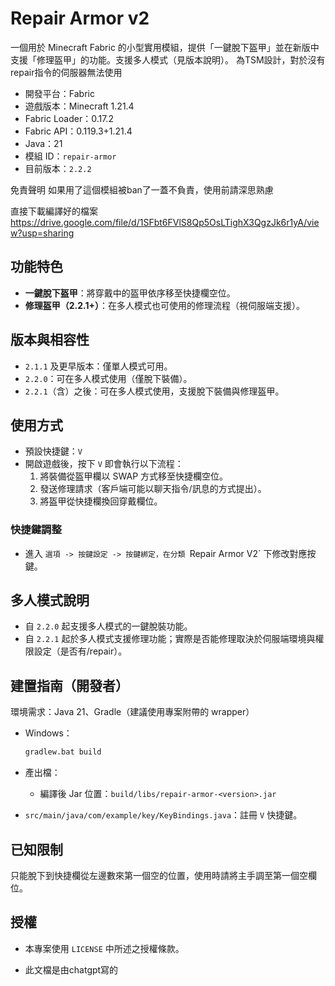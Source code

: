 # Repair Armor v2

一個用於 Minecraft Fabric 的小型實用模組，提供「一鍵脫下盔甲」並在新版中支援「修理盔甲」的功能。支援多人模式（見版本說明）。
為TSM設計，對於沒有repair指令的伺服器無法使用

- 開發平台：Fabric
- 遊戲版本：Minecraft 1.21.4
- Fabric Loader：0.17.2
- Fabric API：0.119.3+1.21.4
- Java：21
- 模組 ID：`repair-armor`
- 目前版本：`2.2.2`

免責聲明
如果用了這個模組被ban了一蓋不負責，使用前請深思熟慮

直接下載編譯好的檔案
https://drive.google.com/file/d/1SFbt6FVlS8Qp5OsLTighX3QgzJk6r1yA/view?usp=sharing

## 功能特色
- **一鍵脫下盔甲**：將穿戴中的盔甲依序移至快捷欄空位。
- **修理盔甲（2.2.1+）**：在多人模式也可使用的修理流程（視伺服端支援）。

## 版本與相容性
- `2.1.1` 及更早版本：僅單人模式可用。
- `2.2.0`：可在多人模式使用（僅脫下裝備）。
- `2.2.1`（含）之後：可在多人模式使用，支援脫下裝備與修理盔甲。


## 使用方式
- 預設快捷鍵：`V`
- 開啟遊戲後，按下 `V` 即會執行以下流程：
  1. 將裝備從盔甲欄以 SWAP 方式移至快捷欄空位。
  2. 發送修理請求（客戶端可能以聊天指令/訊息的方式提出）。
  3. 將盔甲從快捷欄換回穿戴欄位。


### 快捷鍵調整
- 進入 `選項 -> 按鍵設定 -> 按鍵綁定，在分類 `Repair Armor V2` 下修改對應按鍵。

## 多人模式說明
- 自 `2.2.0` 起支援多人模式的一鍵脫裝功能。
- 自 `2.2.1` 起於多人模式支援修理功能；實際是否能修理取決於伺服端環境與權限設定（是否有/repair）。

## 建置指南（開發者）
環境需求：Java 21、Gradle（建議使用專案附帶的 wrapper）

- Windows：
  ```cmd
  gradlew.bat build
  ```
- 產出檔：
  - 編譯後 Jar 位置：`build/libs/repair-armor-<version>.jar`


- `src/main/java/com/example/key/KeyBindings.java`：註冊 `V` 快捷鍵。


## 已知限制
只能脫下到快捷欄從左邊數來第一個空的位置，使用時請將主手調至第一個空欄位。

## 授權
- 本專案使用 `LICENSE` 中所述之授權條款。

- 此文檔是由chatgpt寫的


